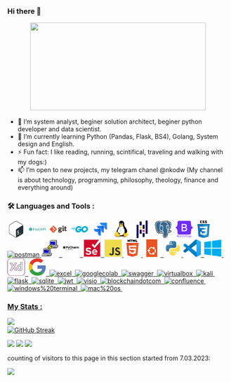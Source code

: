 ### Hi there 👋

<!--
**Sinrez/Sinrez** is a ✨ _special_ ✨ repository because its `README.md` (this file) appears on your GitHub profile.

Here are some ideas to get you started:

- 🔭 I’m currently working on ...
- 🌱 I’m currently learning ...
- 👯 I’m looking to collaborate on ...
- 🤔 I’m looking for help with ...
- 💬 Ask me about ...
- 📫 How to reach me: ...
- 😄 Pronouns: ...
- ⚡ Fun fact: ...
-->
<div align="center">
  <img src="https://media.giphy.com/media/5QMOLk7Yro0ZvarF38/giphy.gif" width="400" height="200"/>
</div>

- 🔭 I’m system analyst, beginer solution architect, beginer python developer and data scientist.
- 🌱 I’m currently learning Python (Pandas, Flask, BS4), Golang, System design and English.
- ⚡ Fun fact: I like reading, running, scintifical, traveling and walking with my dogs:)
-  📫  I’m open to new projects, my telegram chanel @nkodw (My channel is about technology, programming, philosophy, theology, finance and everything around)
<!-- write to
[![LinkedIn](https://img.shields.io/badge/LinkedIn-blue?logo=linkedin&logoColor=white)](https://www.linkedin.com/in/alexander-k-b9979aa2/), please.
- ---
-->
### :hammer_and_wrench: Languages and Tools :

<div>
  <img src="https://github.com/devicons/devicon/blob/master/icons/bash/bash-original.svg" title="bash" alt="bash" width="40" height="40"/>&nbsp;
  <img src="https://github.com/devicons/devicon/blob/master/icons/fastapi/fastapi-original-wordmark.svg" title="fastapi" alt="fastapi" width="40" height="40"/>&nbsp;
  <img src="https://github.com/devicons/devicon/blob/master/icons/git/git-original-wordmark.svg" title="git" alt="git" width="40" height="40"/>&nbsp;
  <img src="https://github.com/devicons/devicon/blob/master/icons/go/go-original-wordmark.svg" title="go" alt="go" width="40" height="40"/>&nbsp;
  <img src="https://github.com/devicons/devicon/blob/master/icons/jira/jira-original.svg" title="jira" alt="jira" width="40" height="40"/>&nbsp;
  <img src="https://github.com/devicons/devicon/blob/master/icons/linux/linux-original.svg" title="linux" alt="linux" width="40" height="40"/>&nbsp;
  <img src="https://github.com/devicons/devicon/blob/master/icons/pandas/pandas-original.svg" title="pandas" alt="pandas" width="40" height="40"/>&nbsp;
  <img src="https://github.com/devicons/devicon/blob/master/icons/postgresql/postgresql-original.svg" title="postgresql" alt="postgresql" width="40" height="40"/>&nbsp;
	<img src="https://raw.githubusercontent.com/devicons/devicon/master/icons/bootstrap/bootstrap-plain-wordmark.svg" alt="bootstrap" width="40" height="40"/> </a> <a href="https://www.w3schools.com/css/" target="_blank"> <img src="https://raw.githubusercontent.com/devicons/devicon/master/icons/css3/css3-original-wordmark.svg" alt="css3" width="40" height="40"/> </a> <a href="https://www.djangoproject.com/" target="_blank">
	<img src="https://www.vectorlogo.zone/logos/getpostman/getpostman-icon.svg" alt="postman" width="40" height="40"/>
  <img src="https://github.com/devicons/devicon/blob/master/icons/putty/putty-original.svg" title="putty" alt="putty" width="40" height="40"/>&nbsp;
  <img src="https://github.com/devicons/devicon/blob/master/icons/pycharm/pycharm-original-wordmark.svg" title="pycharm" alt="pycharm" width="40" height="40"/>&nbsp;
  <img src="https://github.com/devicons/devicon/blob/master/icons/selenium/selenium-original.svg" title="selenium" alt="selenium" width="40" height="40"/>&nbsp;
	<img src="https://raw.githubusercontent.com/devicons/devicon/master/icons/javascript/javascript-original.svg" alt="javascript" width="40" height="40"/>
	<a href="https://www.w3.org/html/" target="_blank"> <img src="https://raw.githubusercontent.com/devicons/devicon/master/icons/html5/html5-original-wordmark.svg" alt="html5" width="40" height="40"/>
  <img src="https://github.com/devicons/devicon/blob/master/icons/ubuntu/ubuntu-plain.svg" title="ubuntu" alt="ubuntu" width="40" height="40"/>&nbsp;
 <img src="https://raw.githubusercontent.com/devicons/devicon/master/icons/python/python-original.svg" alt="python" width="40" height="40"/> 
  <img src="https://github.com/devicons/devicon/blob/master/icons/vscode/vscode-original.svg" title="vscode" alt="vscode" width="40" height="40"/>&nbsp;
  <img src="https://github.com/devicons/devicon/blob/master/icons/windows8/windows8-original.svg" title="windows8" alt="windows8" width="40" height="40"/>&nbsp;
  <img src="https://github.com/devicons/devicon/blob/master/icons/xd/xd-line.svg" title="xd" alt="xd" width="40" height="40"/>&nbsp;
  <img src="https://github.com/devicons/devicon/blob/master/icons/google/google-original.svg" title="google" alt="google" width="40" height="40"/>&nbsp;
<img src="https://img.shields.io/badge/Microsoft_Excel-217346?style=for-the-badge&logo=microsoft-excel&logoColor=white" title="excel" alt="excel"/>&nbsp;
<img src="https://img.shields.io/badge/Colab-F9AB00?style=for-the-badge&logo=googlecolab&color=525252" title="googlecolab" alt="googlecolab"/>&nbsp;
<img src="https://img.shields.io/badge/-Swagger-%23Clojure?style=for-the-badge&logo=swagger&logoColor=white" title="swagger" alt="swagger"/>&nbsp;
<img src="https://img.shields.io/badge/VirtualBox-183A61?logo=virtualbox&logoColor=white&style=for-the-badge" title="virtualbox" alt="virtualbox"/>&nbsp;
<img src="https://img.shields.io/badge/Kali_Linux-557C94?style=for-the-badge&logo=kali-linux&logoColor=white" title="kali" alt="kali"/>&nbsp;
<img src="https://img.shields.io/badge/Flask-000000?style=for-the-badge&logo=flask&logoColor=white" title="flask" alt="flask"/>&nbsp;
<img src="https://img.shields.io/badge/SQLite-07405E?style=for-the-badge&logo=sqlite&logoColor=white" title="sqlite" alt="sqlite"/>&nbsp;
<img src="https://img.shields.io/badge/json%20web%20tokens-323330?style=for-the-badge&logo=json-web-tokens&logoColor=pink" title="jwt" alt="jwt"/>&nbsp;
<img src="https://img.shields.io/badge/Microsoft_Visio-3955A3?style=for-the-badgee&logo=microsoft-visio&logoColor=white" title="visio" alt="visio"/>&nbsp;
<img src="https://img.shields.io/badge/Blockchain.com-121D33?logo=blockchaindotcom&logoColor=fff&style=for-the-badge" title="blockchaindotcom" alt="blockchaindotcom"/>&nbsp;
<img src="https://img.shields.io/badge/confluence-%23172BF4.svg?style=for-the-badge&logo=confluence&logoColor=white" title="confluence" alt="confluence"/>&nbsp;
<img src="https://img.shields.io/badge/windows%20terminal-4D4D4D?style=for-the-badge&logo=windows%20terminal&logoColor=white" title="windows%20terminal" alt="windows%20terminal"/>&nbsp;
<img src="https://img.shields.io/badge/mac%20os-000000?style=for-the-badge&logo=apple&logoColor=white" title="mac%20os" alt="mac%20os"/>&nbsp;
</div>

### My Stats :
![](https://komarev.com/ghpvc/?username=Sinrez)
<br>
[![GitHub Streak](http://github-readme-streak-stats.herokuapp.com?user=Sinrez&theme=dark&background=000000)](https://git.io/streak-stats)

<div id="stat">
	<img src="https://github-profile-summary-cards.vercel.app/api/cards/profile-details?username=Sinrez&theme=github_dark"/>
	<img src="https://github-profile-summary-cards.vercel.app/api/cards/most-commit-language?username=Sinrez&theme=github_dark"/>
	<img src="https://github-profile-summary-cards.vercel.app/api/cards/stats?username=Sinrez&theme=github_dark"/>
</div>

counting of visitors to this page in this section started from 7.03.2023:
<!--
<br>
<a href="https://info.flagcounter.com/derZ"><img src="https://s01.flagcounter.com/count2/derZ/bg_FFFFFF/txt_000000/border_CCCCCC/columns_8/maxflags_250/viewers_0/labels_1/pageviews_1/flags_0/percent_0/"></a>
-->
<a href="https://info.flagcounter.com/derZ"><img src="https://s01.flagcounter.com/count2/derZ/bg_FFFFFF/txt_000000/border_CCCCCC/columns_8/maxflags_250/viewers_0/labels_1/pageviews_1/flags_0/percent_0/" border="0"></a>	
<!--
[![Ashutosh's github activity graph](https://github-readme-activity-graph.cyclic.app/graph?username=Sinrez&theme=vue&custom_title=My%20contributions%20graph&hide_border=true)](https://github.com/ashutosh00710/github-readme-activity-graph)


![Snake animation](https://github.com/Sinrez/Sinrez/blob/main/github-contribution-grid-snake.svg)
-->

